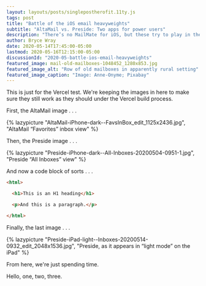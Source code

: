 ```yaml
---
layout: layouts/posts/singlepostherofit.11ty.js
tags: post
title: "Battle of the iOS email heavyweights"
subtitle: "AltaMail vs. Preside: Two apps for power users"
description: "There’s no MailMate for iOS, but these try to play in the same ballpark."
author: Bryce Wray
date: 2020-05-14T17:45:00-05:00
lastmod: 2020-05-16T12:15:00-05:00
discussionId: "2020-05-battle-ios-email-heavyweights"
featured_image: mail-old-mailboxes-1048452_1280x853.jpg
featured_image_alt: "Row of old mailboxes in apparently rural setting"
featured_image_caption: "Image: Anne-Onyme; Pixabay"
---
```


This is just for the Vercel test. We're keeping the images in here to make sure they still work as they should under the Vercel build process.

First, the AltaMail image . . .

{% lazypicture "AltaMail-iPhone-dark--FavsInBox_edit_1125x2436.jpg", "AltaMail “Favorites” inbox view" %}

Then, the Preside image . . .

{% lazypicture "Preside-iPhone-dark--All-Inboxes-20200504-0951-1.jpg", "Preside “All Inboxes” view" %}

And now a code block of sorts . . .

```html
<html>

  <h1>This is an H1 heading</h1>

  <p>And this is a paragraph.</p>

</html>
```

Finally, the last image . . .

{% lazypicture "Preside-iPad-light--Inboxes-20200514-0932_edit_2048x1536.jpg", "Preside, as it appears in “light mode” on the iPad" %}

From here, we're just spending time.

Hello, one, two, three.